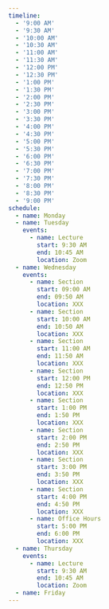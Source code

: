 ```yaml
---
timeline:
  - '9:00 AM'
  - '9:30 AM'
  - '10:00 AM'
  - '10:30 AM'
  - '11:00 AM'
  - '11:30 AM'
  - '12:00 PM'
  - '12:30 PM'
  - '1:00 PM'
  - '1:30 PM'
  - '2:00 PM'
  - '2:30 PM'
  - '3:00 PM'
  - '3:30 PM'
  - '4:00 PM'
  - '4:30 PM'
  - '5:00 PM'
  - '5:30 PM'
  - '6:00 PM'
  - '6:30 PM'
  - '7:00 PM'
  - '7:30 PM'
  - '8:00 PM'
  - '8:30 PM'
  - '9:00 PM'
schedule:
  - name: Monday
  - name: Tuesday
    events:
      - name: Lecture
        start: 9:30 AM
        end: 10:45 AM
        location: Zoom
  - name: Wednesday
    events:
      - name: Section
        start: 09:00 AM
        end: 09:50 AM
        location: XXX
      - name: Section
        start: 10:00 AM
        end: 10:50 AM
        location: XXX
      - name: Section
        start: 11:00 AM
        end: 11:50 AM
        location: XXX
      - name: Section
        start: 12:00 PM
        end: 12:50 PM
        location: XXX
      - name: Section
        start: 1:00 PM
        end: 1:50 PM
        location: XXX
      - name: Section
        start: 2:00 PM
        end: 2:50 PM
        location: XXX
      - name: Section
        start: 3:00 PM
        end: 3:50 PM
        location: XXX
      - name: Section
        start: 4:00 PM
        end: 4:50 PM
        location: XXX
      - name: Office Hours
        start: 5:00 PM
        end: 6:00 PM
        location: XXX
  - name: Thursday
    events:
      - name: Lecture
        start: 9:30 AM
        end: 10:45 AM
        location: Zoom
  - name: Friday
---
```

